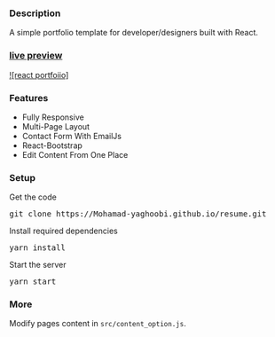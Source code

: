 ### Description

A simple portfolio template for developer/designers built with React. 

### [live preview](https://MehradRoham.github.io/resume)

[![react portfoiio]](https://MehradRoham.github.io/resume)

### Features

- Fully Responsive
- Multi-Page Layout
- Contact Form With EmailJs
- React-Bootstrap
- Edit Content From One Place

### Setup

Get the code

<pre>git clone https://Mohamad-yaghoobi.github.io/resume.git</pre>
 
Install required dependencies

<pre>yarn install</pre>


Start the server

<pre>yarn start</pre>

### More

Modify pages content in  `src/content_option.js`.

 
 
